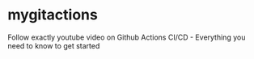 # mygitactions
Follow exactly youtube video on Github Actions CI/CD - Everything you need to know to get started

